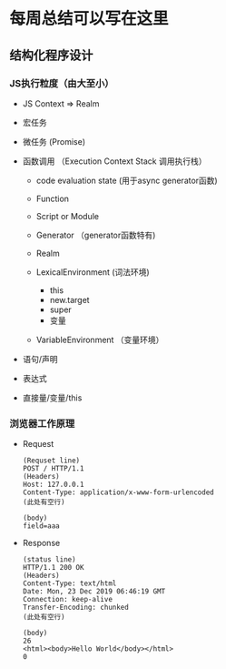 # 每周总结可以写在这里

## 结构化程序设计

### JS执行粒度（由大至小）
- JS Context => Realm
- 宏任务
- 微任务 (Promise)
- 函数调用 （Execution Context Stack 调用执行栈）
    - code evaluation state (用于async generator函数)

    - Function

    - Script or Module

    - Generator （generator函数特有)

    - Realm

    - LexicalEnvironment (词法环境)
        - this
        - new.target
        - super
        - 变量

    - VariableEnvironment （变量环境）

- 语句/声明
- 表达式
- 直接量/变量/this


### 浏览器工作原理

- Request
    ```
    (Requset line)
    POST / HTTP/1.1      
    (Headers)                         
    Host: 127.0.0.1
    Content-Type: application/x-www-form-urlencoded
    (此处有空行)

    (body)
    field=aaa
    ```

- Response
    ```
    (status line)
    HTTP/1.1 200 OK      
    (Headers)                         
    Content-Type: text/html
    Date: Mon, 23 Dec 2019 06:46:19 GMT
    Connection: keep-alive
    Transfer-Encoding: chunked
    (此处有空行)

    (body)
    26
    <html><body>Hello World</body></html>
    0
    ```